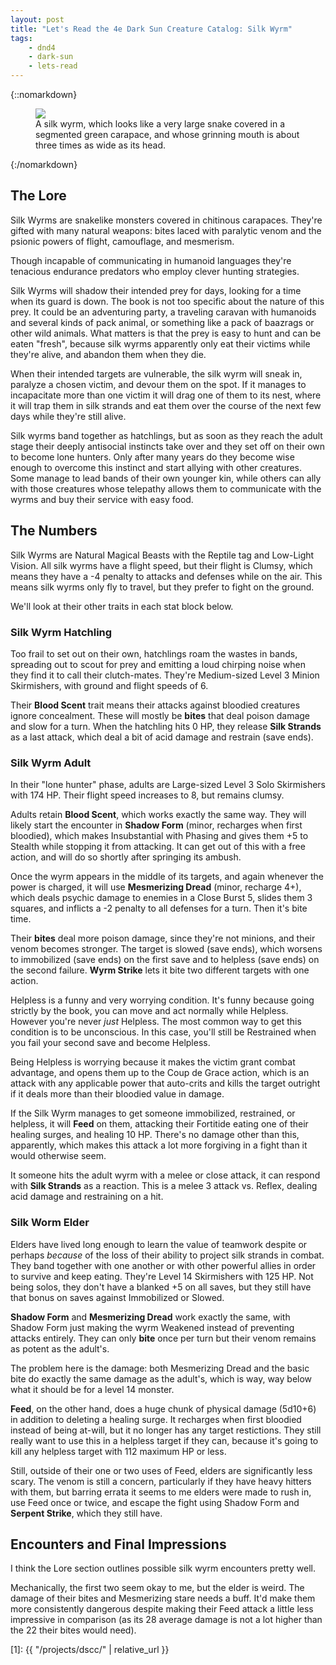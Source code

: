 ```yaml
---
layout: post
title: "Let's Read the 4e Dark Sun Creature Catalog: Silk Wyrm"
tags:
    - dnd4
    - dark-sun
    - lets-read
---
```


{::nomarkdown}
<figure class="center">
  <img src="{{ "/assets/wir-dscc-silk-wyrm.png" | absolute_url }}"/>
  <figcaption>
    A silk wyrm, which looks like a very large snake covered in a segmented
    green carapace, and whose grinning mouth is about three times as wide as its
    head.
  </figcaption>
</figure>
{:/nomarkdown}

## The Lore

Silk Wyrms are snakelike monsters covered in chitinous carapaces. They're gifted
with many natural weapons: bites laced with paralytic venom and the psionic
powers of flight, camouflage, and mesmerism.

Though incapable of communicating in humanoid languages they're tenacious
endurance predators who employ clever hunting strategies.

Silk Wyrms will shadow their intended prey for days, looking for a time when its
guard is down. The book is not too specific about the nature of this prey. It
could be an adventuring party, a traveling caravan with humanoids and several
kinds of pack animal, or something like a pack of baazrags or other wild
animals. What matters is that the prey is easy to hunt and can be eaten "fresh",
because silk wyrms apparently only eat their victims while they're alive, and
abandon them when they die.

When their intended targets are vulnerable, the silk wyrm will sneak in,
paralyze a chosen victim, and devour them on the spot. If it manages to
incapacitate more than one victim it will drag one of them to its nest, where it
will trap them in silk strands and eat them over the course of the next few days
while they're still alive.

Silk wyrms band together as hatchlings, but as soon as they reach the adult
stage their deeply antisocial instincts take over and they set off on their own
to become lone hunters. Only after many years do they become wise enough to
overcome this instinct and start allying with other creatures. Some manage to
lead bands of their own younger kin, while others can ally with those creatures
whose telepathy allows them to communicate with the wyrms and buy their service
with easy food.

## The Numbers

Silk Wyrms are Natural Magical Beasts with the Reptile tag and Low-Light
Vision. All silk wyrms have a flight speed, but their flight is Clumsy, which
means they have a -4 penalty to attacks and defenses while on the air. This
means silk wyrms only fly to travel, but they prefer to fight on the ground.

We'll look at their other traits in each stat block below.

### Silk Wyrm Hatchling

Too frail to set out on their own, hatchlings roam the wastes in bands,
spreading out to scout for prey and emitting a loud chirping noise when they
find it to call their clutch-mates. They're Medium-sized Level 3 Minion
Skirmishers, with ground and flight speeds of 6.

Their **Blood Scent** trait means their attacks against bloodied creatures
ignore concealment. These will mostly be **bites** that deal poison damage and
slow for a turn. When the hatchling hits 0 HP, they release **Silk Strands** as
a last attack, which deal a bit of acid damage and restrain (save ends).

### Silk Wyrm Adult

In their "lone hunter" phase, adults are Large-sized Level 3 Solo Skirmishers
with 174 HP. Their flight speed increases to 8, but remains clumsy.

Adults retain **Blood Scent**, which works exactly the same way. They will
likely start the encounter in **Shadow Form** (minor, recharges when first
bloodied), which makes Insubstantial with Phasing and gives them +5 to Stealth
while stopping it from attacking. It can get out of this with a free action, and
will do so shortly after springing its ambush.

Once the wyrm appears in the middle of its targets, and again whenever the power
is charged, it will use **Mesmerizing Dread** (minor, recharge 4+), which deals
psychic damage to enemies in a Close Burst 5, slides them 3 squares, and
inflicts a -2 penalty to all defenses for a turn. Then it's bite time.

Their **bites** deal more poison damage, since they're not minions, and their
venom becomes stronger. The target is slowed (save ends), which worsens to
immobilized (save ends) on the first save and to helpless (save ends) on the
second failure. **Wyrm Strike** lets it bite two different targets with one
action.

Helpless is a funny and very worrying condition. It's funny because going
strictly by the book, you can move and act normally while Helpless. However
you're never _just_ Helpless. The most common way to get this condition is to be
unconscious. In this case, you'll still be Restrained when you fail your second
save and become Helpless.

Being Helpless is worrying because it makes the victim grant combat advantage,
and opens them up to the Coup de Grace action, which is an attack with any
applicable power that auto-crits and kills the target outright if it deals more
than their bloodied value in damage.

If the Silk Wyrm manages to get someone immobilized, restrained, or helpless, it
will **Feed** on them, attacking their Fortitide eating one of their healing
surges, and healing 10 HP. There's no damage other than this, apparently, which
makes this attack a lot more forgiving in a fight than it would otherwise seem.

It someone hits the adult wyrm with a melee or close attack, it can respond with
**Silk Strands** as a reaction. This is a melee 3 attack vs. Reflex, dealing
acid damage and restraining on a hit.

### Silk Worm Elder

Elders have lived long enough to learn the value of teamwork despite or perhaps
_because_ of the loss of their ability to project silk strands in combat. They
band together with one another or with other powerful allies in order to survive
and keep eating. They're Level 14 Skirmishers with 125 HP. Not being solos, they
don't have a blanked +5 on all saves, but they still have that bonus on saves
against Immobilized or Slowed.

**Shadow Form** and **Mesmerizing Dread** work exactly the same, with Shadow
Form just making the wyrm Weakened instead of preventing attacks entirely. They
can only **bite** once per turn but their venom remains as potent as the
adult's.

The problem here is the damage: both Mesmerizing Dread and the basic bite do
exactly the same damage as the adult's, which is way, way below what it should
be for a level 14 monster.

**Feed**, on the other hand, does a huge chunk of physical damage (5d10+6) in
addition to deleting a healing surge. It recharges when first bloodied instead
of being at-will, but it no longer has any target restictions. They still really
want to use this in a helpless target if they can, because it's going to kill
any helpless target with 112 maximum HP or less.

Still, outside of their one or two uses of Feed, elders are significantly less
scary. The venom is still a concern, particularly if they have heavy hitters
with them, but barring errata it seems to me elders were made to rush in, use
Feed once or twice, and escape the fight using Shadow Form and **Serpent
Strike**, which they still have.

## Encounters and Final Impressions

I think the Lore section outlines possible silk wyrm encounters pretty well.

Mechanically, the first two seem okay to me, but the elder is weird. The damage
of their bites and Mesmerizing stare needs a buff. It'd make them more
consistently dangerous despite making their Feed attack a little less impressive
in comparison (as its 28 average damage is not a lot higher than the 22 their
bites would need).

[1]: {{ "/projects/dscc/" | relative_url }}
